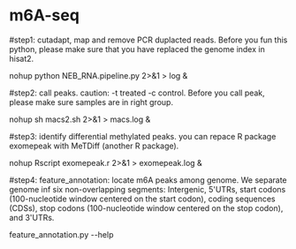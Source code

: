 # m6A-seq
#step1: cutadapt, map and remove PCR duplacted reads. Before you fun this python, please make sure that you have replaced the genome index in hisat2.

nohup python NEB_RNA.pipeline.py 2>&1 > log &

#step2: call peaks. caution: -t treated -c control. Before you call peak, please make sure samples are in right group.

nohup sh macs2.sh 2>&1 > macs.log &

#step3: identify differential methylated peaks. you can repace R package exomepeak with MeTDiff (another R package).

nohup Rscript exomepeak.r 2>&1 > exomepeak.log &

#step4: feature_annotation: locate m6A peaks among genome. We separate genome inf six non-overlapping segments: Intergenic, 5'UTRs, start codons (100-nucleotide window centered on the start codon), coding sequences (CDSs), stop codons (100-nucleotide window centered on the stop codon), and 3'UTRs.

feature_annotation.py --help


